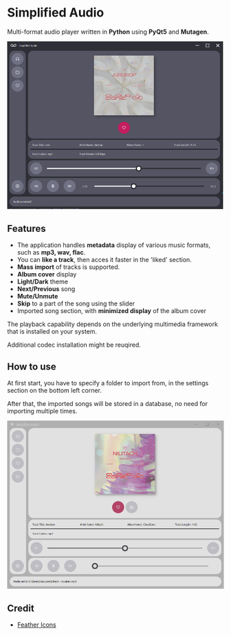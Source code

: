 # Simplified Audio

Multi-format audio player written in **Python** using **PyQt5** and **Mutagen**.

![Screenshot 2](./resources/screenshots/screenshot_2.png)

## Features
 - The application handles **metadata** display of various music formats, such as **mp3, wav, flac**.
 - You can **like a track**, then acces it faster in the 'liked' section.
 - **Mass import** of tracks is supported.
 - **Album cover** display
 - **Light/Dark** theme
 - **Next/Previous** song
 - **Mute/Unmute**
 - **Skip** to a part of the song using the slider
 - Imported song section, with **minimized display** of the album cover
	
The playback capability depends on the underlying multimedia framework that is installed on your system. 

Additional codec installation might be reuqired.

## How to use
At first start, you have to specify a folder to import from, in the settings section on the bottom left corner.

After that, the imported songs will be stored in a database, no need
for importing multiple times.

![Screenshot 1](./resources/screenshots/screenshot_1.png)

## Credit

- [Feather Icons](https://feathericons.com/)

 	
